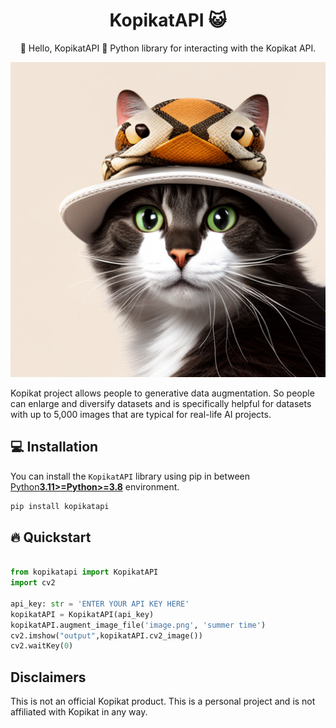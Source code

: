 
<h1 align="center">KopikatAPI 😺</h1>

<p align="center">👋 Hello, KopikatAPI 🐍 Python library for interacting with the Kopikat API. </p>

<p align="center">
  <a href="https://github.com/onuralpszr/kopikatAPI"><img src="logo/kopikatAPI_Logo.png" alt="KerasFuse"></a>
</p>

Kopikat project allows people to generative data augmentation. So people can enlarge and diversify datasets and is specifically helpful for datasets with up to 5,000 images that are typical for real-life AI projects.

## 💻 Installation

You can install the `KopikatAPI` library using pip in between [Python**3.11>=Python>=3.8**](https://www.python.org/) environment.

```bash
pip install kopikatapi
```

## 🔥 Quickstart

```python

from kopikatapi import KopikatAPI
import cv2

api_key: str = 'ENTER YOUR API KEY HERE'
kopikatAPI = KopikatAPI(api_key)
kopikatAPI.augment_image_file('image.png', 'summer time')
cv2.imshow("output",kopikatAPI.cv2_image())
cv2.waitKey(0)

```


## Disclaimers
This is not an official Kopikat product. This is a personal project and is not affiliated with Kopikat in any way.
